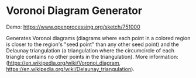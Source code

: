 # Voronoi Diagram Generator

Demo: https://www.openprocessing.org/sketch/751000

Generates Voronoi diagrams (diagrams where each point in a colored region is closer to the region's "seed point" than any other seed point) and the Delaunay triangulation (a triangulation where the circumcircle of each triangle contains no other points in the triangulation). More information: (https://en.wikipedia.org/wiki/Voronoi_diagram, https://en.wikipedia.org/wiki/Delaunay_triangulation).  
